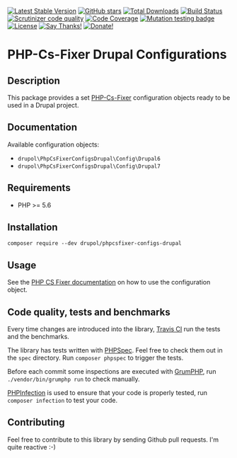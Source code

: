 [![Latest Stable Version](https://img.shields.io/packagist/v/drupol/phpcsfixer-configs-drupal.svg?style=flat-square)](https://packagist.org/packages/drupol/phpcsfixer-configs-drupal)
 [![GitHub stars](https://img.shields.io/github/stars/drupol/phpcsfixer-configs-drupal.svg?style=flat-square)](https://packagist.org/packages/drupol/phpcsfixer-configs-drupal)
 [![Total Downloads](https://img.shields.io/packagist/dt/drupol/phpcsfixer-configs-drupal.svg?style=flat-square)](https://packagist.org/packages/drupol/phpcsfixer-configs-drupal)
 [![Build Status](https://img.shields.io/travis/drupol/phpcsfixer-configs-drupal/master.svg?style=flat-square)](https://travis-ci.org/drupol/phpcsfixer-configs-drupal)
 [![Scrutinizer code quality](https://img.shields.io/scrutinizer/quality/g/drupol/phpcsfixer-configs-drupal/master.svg?style=flat-square)](https://scrutinizer-ci.com/g/drupol/phpcsfixer-configs-drupal/?branch=master)
 [![Code Coverage](https://img.shields.io/scrutinizer/coverage/g/drupol/phpcsfixer-configs-drupal/master.svg?style=flat-square)](https://scrutinizer-ci.com/g/drupol/phpcsfixer-configs-drupal/?branch=master)
 [![Mutation testing badge](https://badge.stryker-mutator.io/github.com/drupol/phpcsfixer-configs-drupal/master)](https://stryker-mutator.github.io)
 [![License](https://img.shields.io/packagist/l/drupol/phpcsfixer-configs-drupal.svg?style=flat-square)](https://packagist.org/packages/drupol/phpcsfixer-configs-drupal)
 [![Say Thanks!](https://img.shields.io/badge/Say-thanks-brightgreen.svg?style=flat-square)](https://saythanks.io/to/drupol)
 [![Donate!](https://img.shields.io/badge/Donate-Paypal-brightgreen.svg?style=flat-square)](https://paypal.me/drupol)
 
# PHP-Cs-Fixer Drupal Configurations

## Description

This package provides a set [PHP-Cs-Fixer](https://github.com/FriendsOfPHP/PHP-CS-Fixer) configuration objects ready to be used in a Drupal project.

## Documentation

Available configuration objects:

* `drupol\PhpCsFixerConfigsDrupal\Config\Drupal6`
* `drupol\PhpCsFixerConfigsDrupal\Config\Drupal7`

## Requirements

* PHP >= 5.6

## Installation

```composer require --dev drupol/phpcsfixer-configs-drupal```

## Usage

See the [PHP CS Fixer documentation](https://github.com/FriendsOfPHP/PHP-CS-Fixer) on how to use the configuration object.

## Code quality, tests and benchmarks

Every time changes are introduced into the library, [Travis CI](https://travis-ci.org/drupol/phpcsfixer-configs-drupal/builds) run the tests and the benchmarks.

The library has tests written with [PHPSpec](http://www.phpspec.net/).
Feel free to check them out in the `spec` directory. Run `composer phpspec` to trigger the tests.

Before each commit some inspections are executed with [GrumPHP](https://github.com/phpro/grumphp), run `./vendor/bin/grumphp run` to check manually.

[PHPInfection](https://github.com/infection/infection) is used to ensure that your code is properly tested, run `composer infection` to test your code.

## Contributing

Feel free to contribute to this library by sending Github pull requests. I'm quite reactive :-)
